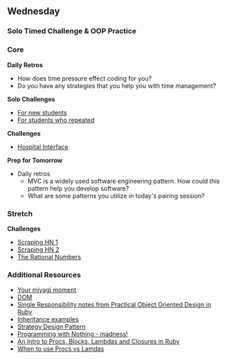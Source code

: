 ## Wednesday

### Solo Timed Challenge & OOP Practice

### Core

**Daily Retros**

- How does time pressure effect coding for you?
- Do you have any strategies that you help you with time management?

**Solo Challenges**

- [For new students](../../../../tree/master/algorithms-and-oo-checkpoint-challenge)
- [For students who repeated](../../../../tree/master/alt-algorithms-and-oo-checkpoint-challenge)

**Challenges**

- [Hospital Interface](../../../../tree/master/hospital-interface-challenge)

**Prep for Tomorrow**

- Daily retros
  - MVC is a widely used software engineering pattern. How could this pattern help you develop software?
  - What are some patterns you utilize in today's pairing session?

### Stretch

**Challenges**

- [Scraping HN 1](../../../../tree/master/scraping-hn-1-building-objects-challenge)
- [Scraping HN 2](../../../../tree/master/scraping-hn-2-saving-to-csv-challenge)
- [The Rational Numbers](../../../../tree/master/the-rational-numbers-challenge)

### Additional Resources

- [Your miyagi moment](http://techcrunch.com/2013/08/10/your-miyagi-moment/)
- [DOM](http://www.w3.org/TR/DOM-Level-2-Core/introduction.html)
- [Single Responsibility notes from Practical Object Oriented Design in Ruby](../resources/oop-single-responsibility-poodr.md)
- [Inheritance examples](../resources/oop-inheritence-examples.md)
- [Strategy Design Pattern](http://en.wikipedia.org/wiki/Strategy_pattern)
- [Programming with Nothing - madness!](http://codon.com/programming-with-nothing)
- [An Intro to Procs, Blocks, Lambdas and Closures in Ruby](http://www.youtube.com/watch?v=VBC-G6hahWA)
- [When to use Procs vs Lamdas](http://stackoverflow.com/questions/626/when-to-use-lambda-when-to-use-proc-new)

